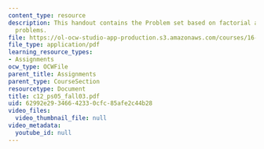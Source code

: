 ```yaml
---
content_type: resource
description: This handout contains the Problem set based on factorial and fibonacci
  problems.
file: https://ol-ocw-studio-app-production.s3.amazonaws.com/courses/16-01-unified-engineering-i-ii-iii-iv-fall-2005-spring-2006/62992e29346642330cfc85afe2c44b28_c12_ps05_fall03.pdf
file_type: application/pdf
learning_resource_types:
- Assignments
ocw_type: OCWFile
parent_title: Assignments
parent_type: CourseSection
resourcetype: Document
title: c12_ps05_fall03.pdf
uid: 62992e29-3466-4233-0cfc-85afe2c44b28
video_files:
  video_thumbnail_file: null
video_metadata:
  youtube_id: null
---
```

